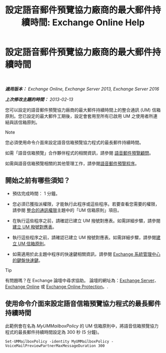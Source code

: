 ﻿---
title: '設定語音郵件預覽協力廠商的最大郵件持續時間: Exchange Online Help'
TOCTitle: 設定語音郵件預覽協力廠商的最大郵件持續時間
ms:assetid: 18f928ff-f4cc-4eed-a466-de13388780b3
ms:mtpsurl: https://technet.microsoft.com/zh-tw/library/Ff630912(v=EXCHG.150)
ms:contentKeyID: 51409161
ms.date: 05/23/2018
mtps_version: v=EXCHG.150
ms.translationtype: MT
---

# 設定語音郵件預覽協力廠商的最大郵件持續時間

 

_**適用版本：** Exchange Online, Exchange Server 2013, Exchange Server 2016_

_**上次修改主題的時間：** 2013-02-13_

您可以設定的語音郵件預覽協力廠商的最大郵件持續時間上的整合通訊 (UM) 信箱原則。您已設定的最大郵件工期後，設定會套用至所有已啟用 UM 之使用者所連結與該信箱原則。


> [!NOTE]  
> 您必須使用命令介面來設定語音信箱預覽協力程式的最長郵件持續時間。




如需「語音信箱預覽」合作夥伴程式的相關資訊，請參閱 [語音郵件預覽顧問](https://docs.microsoft.com/zh-tw/exchange/voice-mail-unified-messaging/set-up-client-voice-mail-features/voice-mail-preview-advisor)。

如需與語音信箱預覽相關的其他管理工作，請參閱[語音郵件預覽程序](https://docs.microsoft.com/zh-tw/exchange/voice-mail-unified-messaging/set-up-client-voice-mail-features/voice-mail-preview-procedures)。

## 開始之前有哪些須知？

  - 預估完成時間： 1 分鐘。

  - 您必須已獲指派權限，才能執行此程序或這些程序。若要查看您需要的權限，請參閱 [整合的通訊權限](unified-messaging-permissions-exchange-2013-help.md)主題中的「UM 信箱原則」項目。

  - 在執行這些程序之前，請確認已建立 UM 撥號對應表。如需詳細步驟，請參閱[建立 UM 撥號對應表](https://docs.microsoft.com/zh-tw/exchange/voice-mail-unified-messaging/connect-voice-mail-system/create-um-dial-plan)。

  - 執行這些程序之前，請確認已建立 UM 撥號對應表。如需詳細步驟，請參閱[建立 UM 信箱原則](https://docs.microsoft.com/zh-tw/exchange/voice-mail-unified-messaging/set-up-voice-mail/create-um-mailbox-policy)。

  - 如需適用於此主題中程序的快速鍵相關資訊，請參閱 [Exchange 系統管理中心的鍵盤快速鍵](keyboard-shortcuts-in-the-exchange-admin-center-exchange-online-protection-help.md)。


> [!TIP]  
> 有問題嗎？在 Exchange 論壇中尋求協助。 論壇的網址為：<a href="https://go.microsoft.com/fwlink/p/?linkid=60612">Exchange Server</a>、 <a href="https://go.microsoft.com/fwlink/p/?linkid=267542">Exchange Online</a> 或 <a href="https://go.microsoft.com/fwlink/p/?linkid=285351">Exchange Online Protection</a>。.




## 使用命令介面來設定語音信箱預覽協力程式的最長郵件持續時間

此範例會在名為 *MyUMMailboxPolicy* 的 UM 信箱原則中，將語音信箱預覽協力程式的最長郵件持續時間設定為 300 秒 (5 分鐘)。

    Set-UMMailboxPolicy -identity MyUMMailboxPolicy -VoiceMailPreviewPartnerMaxMessageDuration 300

